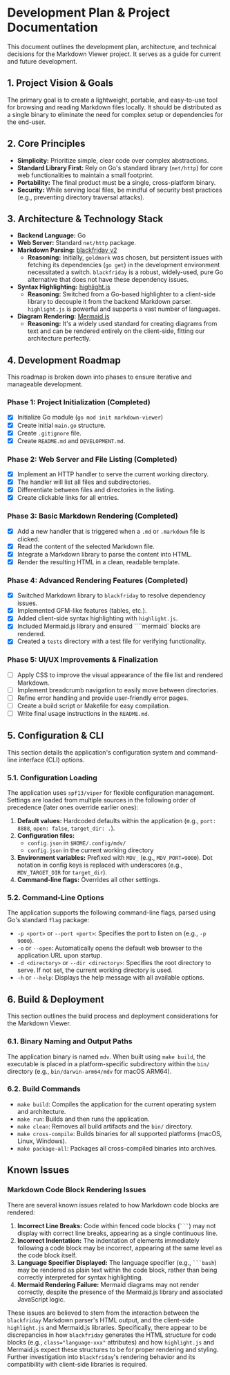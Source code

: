 # Development Plan & Project Documentation

This document outlines the development plan, architecture, and technical decisions for the Markdown Viewer project. It serves as a guide for current and future development.

## 1. Project Vision & Goals

The primary goal is to create a lightweight, portable, and easy-to-use tool for browsing and reading Markdown files locally. It should be distributed as a single binary to eliminate the need for complex setup or dependencies for the end-user.

## 2. Core Principles

- **Simplicity:** Prioritize simple, clear code over complex abstractions.
- **Standard Library First:** Rely on Go's standard library (`net/http`) for core web functionalities to maintain a small footprint.
- **Portability:** The final product must be a single, cross-platform binary.
- **Security:** While serving local files, be mindful of security best practices (e.g., preventing directory traversal attacks).

## 3. Architecture & Technology Stack

- **Backend Language:** Go
- **Web Server:** Standard `net/http` package.
- **Markdown Parsing:** [blackfriday v2](https://github.com/russross/blackfriday)
    - **Reasoning:** Initially, `goldmark` was chosen, but persistent issues with fetching its dependencies (`go get`) in the development environment necessitated a switch. `blackfriday` is a robust, widely-used, pure Go alternative that does not have these dependency issues.
- **Syntax Highlighting:** [highlight.js](https://highlightjs.org/)
    - **Reasoning:** Switched from a Go-based highlighter to a client-side library to decouple it from the backend Markdown parser. `highlight.js` is powerful and supports a vast number of languages.
- **Diagram Rendering:** [Mermaid.js](https://mermaid-js.github.io/mermaid/)
    - **Reasoning:** It's a widely used standard for creating diagrams from text and can be rendered entirely on the client-side, fitting our architecture perfectly.

## 4. Development Roadmap

This roadmap is broken down into phases to ensure iterative and manageable development.

### **Phase 1: Project Initialization (Completed)**

- [x] Initialize Go module (`go mod init markdown-viewer`)
- [x] Create initial `main.go` structure.
- [x] Create `.gitignore` file.
- [x] Create `README.md` and `DEVELOPMENT.md`.

### **Phase 2: Web Server and File Listing (Completed)**

- [x] Implement an HTTP handler to serve the current working directory.
- [x] The handler will list all files and subdirectories.
- [x] Differentiate between files and directories in the listing.
- [x] Create clickable links for all entries.

### **Phase 3: Basic Markdown Rendering (Completed)**

- [x] Add a new handler that is triggered when a `.md` or `.markdown` file is clicked.
- [x] Read the content of the selected Markdown file.
- [x] Integrate a Markdown library to parse the content into HTML.
- [x] Render the resulting HTML in a clean, readable template.

### **Phase 4: Advanced Rendering Features (Completed)**

- [x] Switched Markdown library to `blackfriday` to resolve dependency issues.
- [x] Implemented GFM-like features (tables, etc.).
- [x] Added client-side syntax highlighting with `highlight.js`.
- [x] Included Mermaid.js library and ensured ````mermaid` blocks are rendered.
- [x] Created a `tests` directory with a test file for verifying functionality.

### **Phase 5: UI/UX Improvements & Finalization**

- [ ] Apply CSS to improve the visual appearance of the file list and rendered Markdown.
- [ ] Implement breadcrumb navigation to easily move between directories.
- [ ] Refine error handling and provide user-friendly error pages.
- [ ] Create a build script or Makefile for easy compilation.
- [ ] Write final usage instructions in the `README.md`.

## 5. Configuration & CLI

This section details the application's configuration system and command-line interface (CLI) options.

### 5.1. Configuration Loading

The application uses `spf13/viper` for flexible configuration management. Settings are loaded from multiple sources in the following order of precedence (later ones override earlier ones):

1.  **Default values:** Hardcoded defaults within the application (e.g., `port: 8888`, `open: false`, `target_dir: .`).
2.  **Configuration files:**
    *   `config.json` in `$HOME/.config/mdv/`
    *   `config.json` in the current working directory
3.  **Environment variables:** Prefixed with `MDV_` (e.g., `MDV_PORT=9000`). Dot notation in config keys is replaced with underscores (e.g., `MDV_TARGET_DIR` for `target_dir`).
4.  **Command-line flags:** Overrides all other settings.

### 5.2. Command-Line Options

The application supports the following command-line flags, parsed using Go's standard `flag` package:

*   `-p <port>` or `--port <port>`: Specifies the port to listen on (e.g., `-p 9000`).
*   `-o` or `--open`: Automatically opens the default web browser to the application URL upon startup.
*   `-d <directory>` or `--dir <directory>`: Specifies the root directory to serve. If not set, the current working directory is used.
*   `-h` or `--help`: Displays the help message with all available options.

## 6. Build & Deployment

This section outlines the build process and deployment considerations for the Markdown Viewer.

### 6.1. Binary Naming and Output Paths

The application binary is named `mdv`. When built using `make build`, the executable is placed in a platform-specific subdirectory within the `bin/` directory (e.g., `bin/darwin-arm64/mdv` for macOS ARM64).

### 6.2. Build Commands

*   `make build`: Compiles the application for the current operating system and architecture.
*   `make run`: Builds and then runs the application.
*   `make clean`: Removes all build artifacts and the `bin/` directory.
*   `make cross-compile`: Builds binaries for all supported platforms (macOS, Linux, Windows).
*   `make package-all`: Packages all cross-compiled binaries into archives.

## Known Issues

### Markdown Code Block Rendering Issues

There are several known issues related to how Markdown code blocks are rendered:

1.  **Incorrect Line Breaks:** Code within fenced code blocks (` ``` `) may not display with correct line breaks, appearing as a single continuous line.
2.  **Incorrect Indentation:** The indentation of elements immediately following a code block may be incorrect, appearing at the same level as the code block itself.
3.  **Language Specifier Displayed:** The language specifier (e.g., ` ```bash `) may be rendered as plain text within the code block, rather than being correctly interpreted for syntax highlighting.
4.  **Mermaid Rendering Failure:** Mermaid diagrams may not render correctly, despite the presence of the Mermaid.js library and associated JavaScript logic.

These issues are believed to stem from the interaction between the `blackfriday` Markdown parser's HTML output, and the client-side `highlight.js` and Mermaid.js libraries. Specifically, there appear to be discrepancies in how `blackfriday` generates the HTML structure for code blocks (e.g., `class="language-xxx"` attributes) and how `highlight.js` and Mermaid.js expect these structures to be for proper rendering and styling. Further investigation into `blackfriday`'s rendering behavior and its compatibility with client-side libraries is required.
